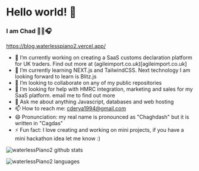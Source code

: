 # Hello world! 👋

### I am Chad 👨‍💻🎧

https://blog.waterlesspiano2.vercel.app/

- 🔭 I’m currently working on creating a SaaS customs declaration platform for UK traders. Find out more at (agileimport.co.uk)[agileimport.co.uk]
- 🌱 I’m currently learning NEXT.js and TailwindCSS. Next technology I am looking forward to learn is Blitz.js
- 👯 I’m looking to collaborate on any of my public repositories
- 🤔 I’m looking for help with HMRC integration, marketing and sales for my SaaS platform. email me to find out more
- 💬 Ask me about anything Javascript, databases and web hosting
- 📫 How to reach me: cderya1994@gmail.com
- 😄 Pronunciation: my real name is pronounced as "Chaghdash" but it is written in "Cagdas"
- ⚡ Fun fact: I love creating and working on mini projects, if you have a mini hackathon idea let me know :)


![waterlessPiano2 github stats](https://github-readme-stats.vercel.app/api?username=waterlessPiano2&show_icons=true)

![waterlessPiano2 languages](https://github-readme-stats.quantumlytangled.vercel.app/api/top-langs/?username=waterlessPiano2)
